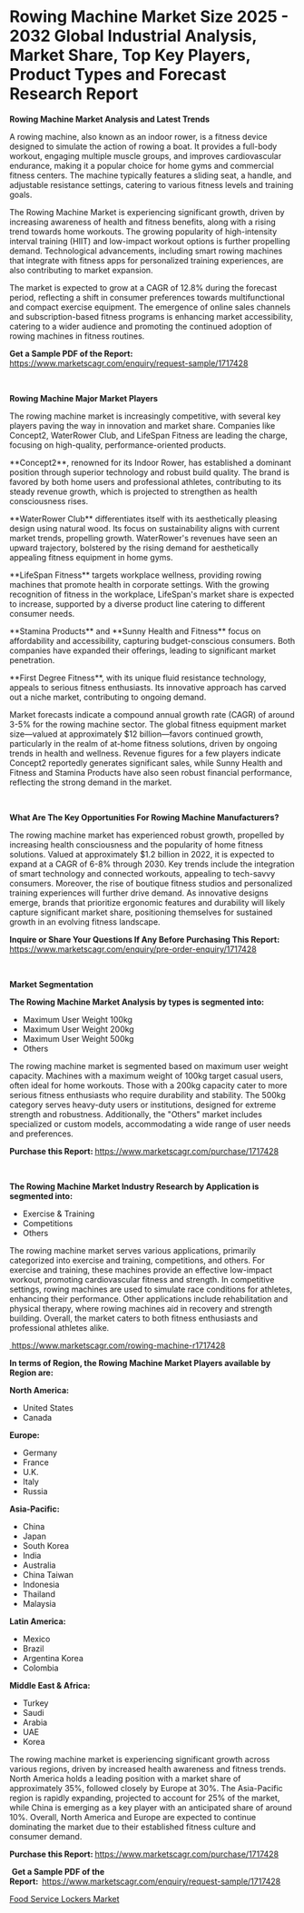<p><h1>Rowing Machine Market Size 2025 - 2032 Global Industrial Analysis, Market Share, Top Key Players, Product Types and Forecast Research Report</h1></p><p><strong>Rowing Machine Market Analysis and Latest Trends</strong></p>
<p><p>A rowing machine, also known as an indoor rower, is a fitness device designed to simulate the action of rowing a boat. It provides a full-body workout, engaging multiple muscle groups, and improves cardiovascular endurance, making it a popular choice for home gyms and commercial fitness centers. The machine typically features a sliding seat, a handle, and adjustable resistance settings, catering to various fitness levels and training goals.</p><p>The Rowing Machine Market is experiencing significant growth, driven by increasing awareness of health and fitness benefits, along with a rising trend towards home workouts. The growing popularity of high-intensity interval training (HIIT) and low-impact workout options is further propelling demand. Technological advancements, including smart rowing machines that integrate with fitness apps for personalized training experiences, are also contributing to market expansion.</p><p>The market is expected to grow at a CAGR of 12.8% during the forecast period, reflecting a shift in consumer preferences towards multifunctional and compact exercise equipment. The emergence of online sales channels and subscription-based fitness programs is enhancing market accessibility, catering to a wider audience and promoting the continued adoption of rowing machines in fitness routines.</p></p>
<p><strong>Get a Sample PDF of the Report:&nbsp;</strong> <a href="https://www.marketscagr.com/enquiry/request-sample/1717428?utm_campaign=2202&utm_medium=2&utm_source=Github&utm_content=ia&utm_term=19022025&utm_id=rowing-machine">https://www.marketscagr.com/enquiry/request-sample/1717428</a></p>
<p>&nbsp;</p>
<p><strong>Rowing Machine Major Market Players</strong></p>
<p><p>The rowing machine market is increasingly competitive, with several key players paving the way in innovation and market share. Companies like Concept2, WaterRower Club, and LifeSpan Fitness are leading the charge, focusing on high-quality, performance-oriented products.</p><p>**Concept2**, renowned for its Indoor Rower, has established a dominant position through superior technology and robust build quality. The brand is favored by both home users and professional athletes, contributing to its steady revenue growth, which is projected to strengthen as health consciousness rises.</p><p>**WaterRower Club** differentiates itself with its aesthetically pleasing design using natural wood. Its focus on sustainability aligns with current market trends, propelling growth. WaterRower's revenues have seen an upward trajectory, bolstered by the rising demand for aesthetically appealing fitness equipment in home gyms.</p><p>**LifeSpan Fitness** targets workplace wellness, providing rowing machines that promote health in corporate settings. With the growing recognition of fitness in the workplace, LifeSpan's market share is expected to increase, supported by a diverse product line catering to different consumer needs.</p><p>**Stamina Products** and **Sunny Health and Fitness** focus on affordability and accessibility, capturing budget-conscious consumers. Both companies have expanded their offerings, leading to significant market penetration.</p><p>**First Degree Fitness**, with its unique fluid resistance technology, appeals to serious fitness enthusiasts. Its innovative approach has carved out a niche market, contributing to ongoing demand.</p><p>Market forecasts indicate a compound annual growth rate (CAGR) of around 3-5% for the rowing machine sector. The global fitness equipment market size—valued at approximately $12 billion—favors continued growth, particularly in the realm of at-home fitness solutions, driven by ongoing trends in health and wellness. Revenue figures for a few players indicate Concept2 reportedly generates significant sales, while Sunny Health and Fitness and Stamina Products have also seen robust financial performance, reflecting the strong demand in the market.</p></p>
<p>&nbsp;</p>
<p><strong>What Are The Key Opportunities For Rowing Machine Manufacturers?</strong></p>
<p><p>The rowing machine market has experienced robust growth, propelled by increasing health consciousness and the popularity of home fitness solutions. Valued at approximately $1.2 billion in 2022, it is expected to expand at a CAGR of 6-8% through 2030. Key trends include the integration of smart technology and connected workouts, appealing to tech-savvy consumers. Moreover, the rise of boutique fitness studios and personalized training experiences will further drive demand. As innovative designs emerge, brands that prioritize ergonomic features and durability will likely capture significant market share, positioning themselves for sustained growth in an evolving fitness landscape.</p></p>
<p><strong>Inquire or Share Your Questions If Any Before Purchasing This Report:</strong> <a href="https://www.marketscagr.com/enquiry/pre-order-enquiry/1717428?utm_campaign=2202&utm_medium=2&utm_source=Github&utm_content=ia&utm_term=19022025&utm_id=rowing-machine">https://www.marketscagr.com/enquiry/pre-order-enquiry/1717428</a></p>
<p>&nbsp;</p>
<p><strong>Market Segmentation</strong></p>
<p><strong>The Rowing Machine Market Analysis by types is segmented into:</strong></p>
<p><ul><li>Maximum User Weight 100kg</li><li>Maximum User Weight 200kg</li><li>Maximum User Weight 500kg</li><li>Others</li></ul></p>
<p><p>The rowing machine market is segmented based on maximum user weight capacity. Machines with a maximum weight of 100kg target casual users, often ideal for home workouts. Those with a 200kg capacity cater to more serious fitness enthusiasts who require durability and stability. The 500kg category serves heavy-duty users or institutions, designed for extreme strength and robustness. Additionally, the "Others" market includes specialized or custom models, accommodating a wide range of user needs and preferences.</p></p>
<p><strong>Purchase this Report:&nbsp;</strong><a href="https://www.marketscagr.com/purchase/1717428?utm_campaign=2202&utm_medium=2&utm_source=Github&utm_content=ia&utm_term=19022025&utm_id=rowing-machine">https://www.marketscagr.com/purchase/1717428</a></p>
<p>&nbsp;</p>
<p><strong>The Rowing Machine Market Industry Research by Application is segmented into:</strong></p>
<p><ul><li>Exercise & Training</li><li>Competitions</li><li>Others</li></ul></p>
<p><p>The rowing machine market serves various applications, primarily categorized into exercise and training, competitions, and others. For exercise and training, these machines provide an effective low-impact workout, promoting cardiovascular fitness and strength. In competitive settings, rowing machines are used to simulate race conditions for athletes, enhancing their performance. Other applications include rehabilitation and physical therapy, where rowing machines aid in recovery and strength building. Overall, the market caters to both fitness enthusiasts and professional athletes alike.</p></p>
<p><a href="https://www.marketscagr.com/rowing-machine-r1717428?utm_campaign=2202&utm_medium=2&utm_source=Github&utm_content=ia&utm_term=19022025&utm_id=rowing-machine">&nbsp;https://www.marketscagr.com/rowing-machine-r1717428</a></p>
<p><strong>In terms of Region, the Rowing Machine Market Players available by Region are:</strong></p>
<p>
    <p> <strong> North America: </strong>
        <ul>
            <li>United States</li>
            <li>Canada</li>
        </ul>
        </p> 
    <p> <strong> Europe: </strong>
        <ul>
            <li>Germany</li>
            <li>France</li>
            <li>U.K.</li>
            <li>Italy</li>
            <li>Russia</li>
        </ul>
        </p> 
    <p> <strong> Asia-Pacific: </strong>
        <ul>
            <li>China</li>
            <li>Japan</li>
            <li>South Korea</li>
            <li>India</li>
            <li>Australia</li>
            <li>China Taiwan</li>
            <li>Indonesia</li>
            <li>Thailand</li>
            <li>Malaysia</li>
        </ul>
        </p> 
    <p> <strong> Latin America: </strong>
        <ul>
            <li>Mexico</li>
            <li>Brazil</li>
            <li>Argentina Korea</li>
            <li>Colombia</li>
        </ul>
        </p> 
    <p> <strong> Middle East & Africa: </strong>
        <ul>
            <li>Turkey</li>
            <li>Saudi</li>
            <li>Arabia</li>
            <li>UAE</li>
            <li>Korea</li>
        </ul>
    </p>
    </p>
<p><p>The rowing machine market is experiencing significant growth across various regions, driven by increased health awareness and fitness trends. North America holds a leading position with a market share of approximately 35%, followed closely by Europe at 30%. The Asia-Pacific region is rapidly expanding, projected to account for 25% of the market, while China is emerging as a key player with an anticipated share of around 10%. Overall, North America and Europe are expected to continue dominating the market due to their established fitness culture and consumer demand.</p></p>
<p><strong>Purchase this Report: </strong><a href="https://www.marketscagr.com/purchase/1717428?utm_campaign=2202&utm_medium=2&utm_source=Github&utm_content=ia&utm_term=19022025&utm_id=rowing-machine">https://www.marketscagr.com/purchase/1717428</a></p>
<p>&nbsp;<strong>Get a Sample PDF of the Report:&nbsp;&nbsp;</strong><a href="https://www.marketscagr.com/enquiry/request-sample/1717428?utm_campaign=2202&utm_medium=2&utm_source=Github&utm_content=ia&utm_term=19022025&utm_id=rowing-machine">https://www.marketscagr.com/enquiry/request-sample/1717428</a></p>
<p><strong></strong></p>
<p><p><a href="https://github.com/hammelximalschid/Market-Research-Report-List-1/blob/main/food-service-lockers-market.md?utm_campaign=2202&utm_medium=2&utm_source=Github&utm_content=ia&utm_term=19022025&utm_id=rowing-machine">Food Service Lockers Market</a></p></p>